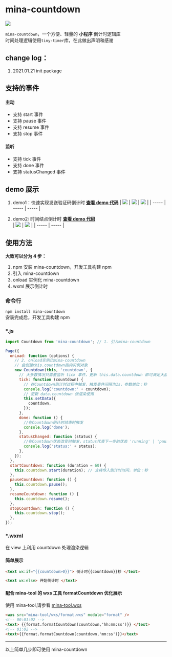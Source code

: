 # mina-countdown

![](https://track.yrobot.top/ga-beacon/UA-190592680-2/mina-countdown/readme?flat)

`mina-countdown`，一个方便、轻量的 **小程序** 倒计时逻辑库  
时间处理逻辑使用`tiny-timer`库，在此做出声明和感谢

## change log：

1. 2021.01.21 init package

## 支持的事件

#### 主动

- 支持 start 事件
- 支持 pause 事件
- 支持 resume 事件
- 支持 stop 事件

#### 监听

- 支持 tick 事件
- 支持 done 事件
- 支持 statusChanged 事件

## demo 展示

1. demo1：快速实现发送验证码倒计时 [**查看 demo 代码**](https://github.com/Yrobot/mina-tools-client/tree/master/miniprogram/pages/mina-countdown/demo1)
   | ![](https://636f-could-test-1258393788.tcb.qcloud.la/README/mina-countdown-dem01-2.jpeg) | ![](https://636f-could-test-1258393788.tcb.qcloud.la/README/mina-countdown-demo1-1.jpeg) | ![](https://636f-could-test-1258393788.tcb.qcloud.la/QRCode/pages-mina-countdown-demo1-index_qrcode=1.jpg) |
   | ----- | ----- | ----- |

2. demo2: 时间结点倒计时 [**查看 demo 代码**](https://github.com/Yrobot/mina-tools-client/tree/master/miniprogram/pages/mina-countdown/demo2)  
   | ![ ](https://mmbiz.qpic.cn/mmbiz_png/Z3Bib6gP5N9ibyQgr7hsqOibictmPGkKZA9aZDic48GUNYOALZfvJnqsn3GfuJX7v7xuAbwefHpaaV9IRfqabUeSQew/0?wx_fmt=png) | ![ ](https://mmbiz.qpic.cn/mmbiz_png/Z3Bib6gP5N9ibyQgr7hsqOibictmPGkKZA9a2z9xxLxdzACLYa9Tp860mhdb5635TpAoFEL0micfg2ibGQW219OP6BibA/0?wx_fmt=png) |
   | ----- | ----- |

## 使用方法

**大致可以分为 4 步：**

1. npm 安装 mina-countdown，开发工具构建 npm
2. 引入 mina-countdown
3. onload 实例化 mina-countdown
4. wxml 展示倒计时

### 命令行

`npm install mina-countdown `  
安装完成后，开发工具构建 npm

### \*.js

```javascript
import Countdown from 'mina-countdown'; // 1. 引入mina-countdown

Page({
  onLoad: function (options) {
    // 2. onload实例化mina-countdown
    // 会创建this.countdown指向实例对象
    new Countdown(this, 'countdown', {
      // 大多数情况只需要监听 tick 事件，更新 this.data.countdown 即可满足大部分场景
      tick: function (countdown) {
        // 在Countdown倒计时过程中触发，触发事件间隔为1s，参数单位：秒
        console.log('countdown:' + countdown);
        // 更新 data.countdown 做渲染使用
        this.setData({
          countdown,
        });
      },
      done: function () {
        //在Countdown倒计时结束时触发
        console.log('done');
      },
      statusChanged: function (status) {
        //在Countdown状态改变时触发，status代表下一步的状态 'running' | 'paused' | 'stopped'
        console.log('status:' + status);
      },
    });
  },
  startCountdown: function (duration = 60) {
    this.countdown.start(duration); // 支持传入倒计时时间，单位：秒
  },
  pauseCountdown: function () {
    this.countdown.pause();
  },
  resumeCountdown: function () {
    this.countdown.resume();
  },
  stopCountdown: function () {
    this.countdown.stop();
  },
});
```

### \*.wxml

在 view 上利用 countdown 处理渲染逻辑

#### 简单展示

```html
<text wx:if="{{countdown>0}}"> 倒计时{{countdown}}秒 </text>

<text wx:else> 开始倒计时 </text>
```

#### 配合 mina-tool 的 wxs 工具 formatCountdown 优化展示

使用 mina-tool,请参看 [mina-tool.wxs](https://github.com/Yrobot/mina-tool#wxs)

```html
<wxs src="mina-tool/wxs/format.wxs" module="format" />
<!-- 00:01:02 -->
<text> {{format.formatCountdown(countdown,'hh:mm:ss')}} </text>
<!-- 01:02 -->
<text>{{format.formatCountdown(countdown,'mm:ss')}}</text>
```

---

以上简单几步即可使用 mina-countdown
